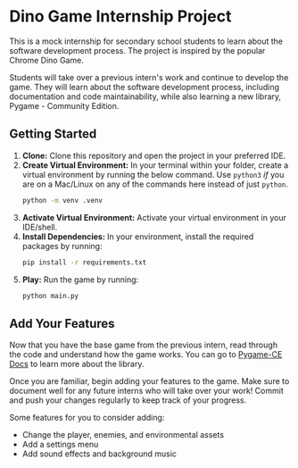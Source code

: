 # Dino Game Internship Project

This is a mock internship for secondary school students to learn about the software development process. The project is inspired by the popular Chrome Dino Game. 

Students will take over a previous intern's work and continue to develop the game. They will learn about the software development process, including documentation and code maintainability, while also learning a new library, Pygame - Community Edition.

## Getting Started

1. **Clone:** Clone this repository and open the project in your preferred IDE.
2. **Create Virtual Environment:** In your terminal within your folder, create a virtual environment by running the below command. Use `python3` *if* you are on a Mac/Linux on any of the commands here instead of just `python`.
    ```bash
    python -m venv .venv
    ```
3. **Activate Virtual Environment:** Activate your virtual environment in your IDE/shell.
4. **Install Dependencies:** In your environment, install the required packages by running:
    ```bash
    pip install -r requirements.txt
    ```
5. **Play:** Run the game by running:
    ```bash
    python main.py
    ```

## Add Your Features

Now that you have the base game from the previous intern, read through the code and understand how the game works. You can go to [Pygame-CE Docs](https://pyga.me/docs/index.html) to learn more about the library. 

Once you are familiar, begin adding your features to the game. Make sure to document well for any future interns who will take over your work! Commit and push your changes regularly to keep track of your progress.

Some features for you to consider adding:

- Change the player, enemies, and environmental assets
- Add a settings menu
- Add sound effects and background music